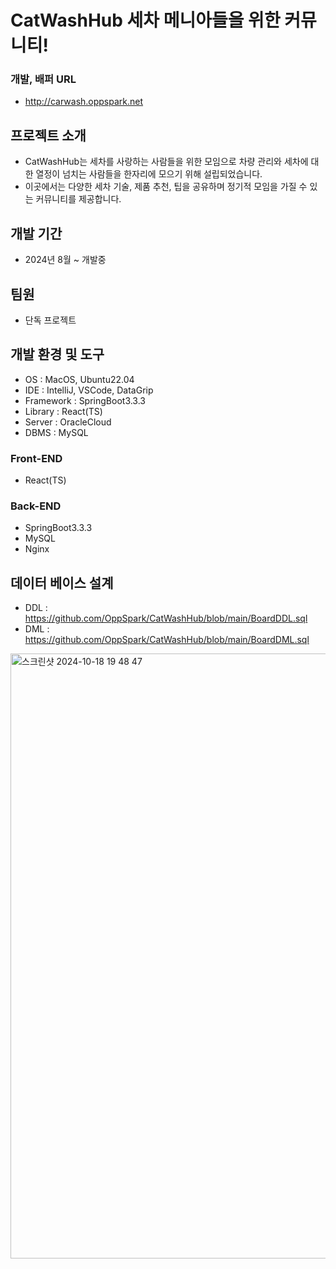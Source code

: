 # CatWashHub 세차 메니아들을 위한 커뮤니티!

### 개발, 배퍼 URL
- http://carwash.oppspark.net

## 프로젝트 소개
- CatWashHub는 세차를 사랑하는 사람들을 위한 모임으로 차량 관리와 세차에 대한 열정이 넘치는 사람들을 한자리에 모으기 위해 설립되었습니다.
- 이곳에서는 다양한 세차 기술, 제품 추천, 팁을 공유하며 정기적 모임을 가질 수 있는 커뮤니티를 제공합니다.

## 개발 기간
- 2024년 8월 ~ 개발중

## 팀원
- 단독 프로젝트

## 개발 환경 및 도구
- OS : MacOS, Ubuntu22.04
- IDE : IntelliJ, VSCode, DataGrip
- Framework : SpringBoot3.3.3
- Library : React(TS)
- Server : OracleCloud
- DBMS : MySQL

### Front-END
- React(TS)
### Back-END
- SpringBoot3.3.3
- MySQL
- Nginx


## 데이터 베이스 설계
- DDL : https://github.com/OppSpark/CatWashHub/blob/main/BoardDDL.sql
- DML : https://github.com/OppSpark/CatWashHub/blob/main/BoardDML.sql


<img width="968" alt="스크린샷 2024-10-18 19 48 47" src="https://github.com/user-attachments/assets/a9208ba6-a791-4fc7-b3fd-e9ce70d3edad">
